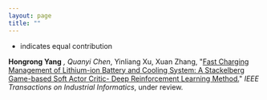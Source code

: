```yaml
---
layout: page
title: ""
---
```


* indicates equal contribution

**Hongrong Yang** *, Quanyi Chen*, Yinliang Xu, Xuan Zhang, "[Fast Charging Management of Lithium-ion Battery and Cooling System: A Stackelberg Game-based Soft Actor Critic- Deep Reinforcement Learning Method.]()" *IEEE Transactions on Industrial Informatics*, under review.

